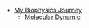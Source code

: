 + [My Biophysics Journey](/My-Biophysics-Journey/README.md)
  + [Molecular Dynamic](/My-Biophysics-Journey/Molecular-Dynamic/README.md)
